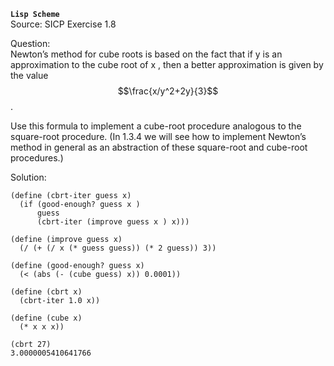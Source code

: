 **`Lisp Scheme`**  
Source: SICP Exercise 1.8

Question:  
Newton’s method for cube roots is based on the fact that if y is an approximation to the cube root of x , then a better approximation is given by the value $$\frac{x/y^2+2y}{3}$$.

Use this formula to implement a cube-root procedure analogous to the square-root procedure. (In 1.3.4 we will see how to implement Newton’s method in general as an abstraction of these square-root and cube-root procedures.)

Solution:  
```Lisp
(define (cbrt-iter guess x)
  (if (good-enough? guess x )
      guess
      (cbrt-iter (improve guess x ) x)))

(define (improve guess x)
  (/ (+ (/ x (* guess guess)) (* 2 guess)) 3))

(define (good-enough? guess x)
  (< (abs (- (cube guess) x)) 0.0001))

(define (cbrt x)
  (cbrt-iter 1.0 x))

(define (cube x)
  (* x x x))
```
```Lisp
(cbrt 27)
3.0000005410641766
```